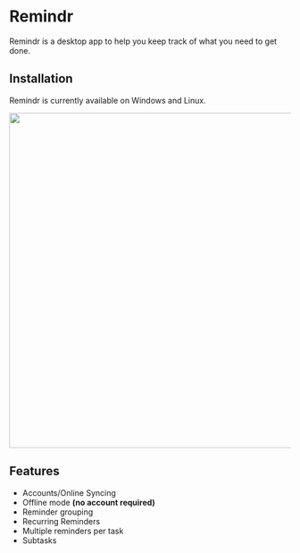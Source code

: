 # Remindr

Remindr is a desktop app to help you keep track of what you need to get done.

## Installation

Remindr is currently available on Windows and Linux.

<img src="https://github.com/MrDavidRios/remindr_releases/assets/52746497/770c76dd-85f9-40fe-8991-a1a145f090f4" width="550" height="600"/>

## Features
- Accounts/Online Syncing
- Offline mode **(no account required)**
- Reminder grouping
- Recurring Reminders
- Multiple reminders per task
- Subtasks

